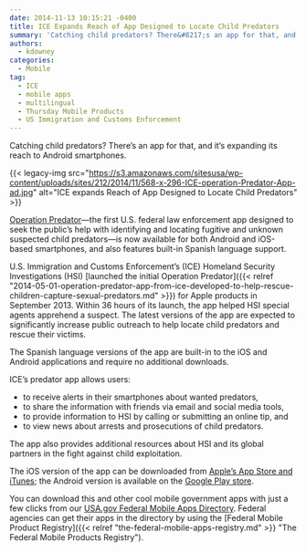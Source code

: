 ```yaml
---
date: 2014-11-13 10:15:21 -0400
title: ICE Expands Reach of App Designed to Locate Child Predators
summary: 'Catching child predators? There&#8217;s an app for that, and it&#8217;s expanding its reach to Android smartphones. Operation Predator&mdash;the first U.S. federal law enforcement app designed to seek the public&#8217;s help with identifying and locating fugitive and unknown suspected child predators&mdash;is now'
authors:
  - kdowney
categories:
  - Mobile
tag:
  - ICE
  - mobile apps
  - multilingual
  - Thursday Mobile Products
  - US Immigration and Customs Enforcement
---
```


Catching child predators? There&#8217;s an app for that, and it&#8217;s expanding its reach to Android smartphones.

{{< legacy-img src="https://s3.amazonaws.com/sitesusa/wp-content/uploads/sites/212/2014/11/568-x-296-ICE-operation-Predator-App-ad.jpg" alt="ICE expands Reach of App Designed to Locate Child Predators" >}}

[Operation Predator](https://www.ice.gov/predator/predator-app.htm)—the first U.S. federal law enforcement app designed to seek the public&#8217;s help with identifying and locating fugitive and unknown suspected child predators—is now available for both Android and iOS-based smartphones, and also features built-in Spanish language support.

U.S. Immigration and Customs Enforcement&#8217;s (ICE) Homeland Security Investigations (HSI) [launched the initial Operation Predator]({{< relref "2014-05-01-operation-predator-app-from-ice-developed-to-help-rescue-children-capture-sexual-predators.md" >}}) for Apple products in September 2013. Within 36 hours of its launch, the app helped HSI special agents apprehend a suspect. The latest versions of the app are expected to significantly increase public outreach to help locate child predators and rescue their victims.

The Spanish language versions of the app are built-in to the iOS and Android applications and require no additional downloads.

ICE&#8217;s predator app allows users:

  * to receive alerts in their smartphones about wanted predators,
  * to share the information with friends via email and social media tools,
  * to provide information to HSI by calling or submitting an online tip, and
  * to view news about arrests and prosecutions of child predators.

The app also provides additional resources about HSI and its global partners in the fight against child exploitation.

The iOS version of the app can be downloaded from [Apple&#8217;s App Store and iTunes](https://itunes.apple.com/us/app/operation-predator/id695130859?mt=8); the Android version is available on the [Google Play store](https://play.google.com/store/apps/details?id=com.java.ice).

You can download this and other cool mobile government apps with just a few clicks from our [USA.gov Federal Mobile Apps Directory](http://www.usa.gov/mobileapps.shtml). Federal agencies can get their apps in the directory by using the [Federal Mobile Product Registry]({{< relref "the-federal-mobile-apps-registry.md" >}} "The Federal Mobile Products Registry").